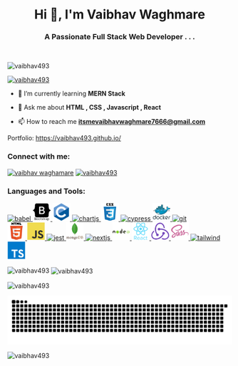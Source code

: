 


<h1 align="center">Hi 👋, I'm Vaibhav Waghmare</h1>
<h3 align="center">A Passionate Full Stack Web Developer . . .</h3>
<img height="400px"  margin:"left" src="https://camo.githubusercontent.com/4ab57b25efede4ab2efb6a766643fb97b2dff60bfb6ecff341071b024fab4372/68747470733a2f2f6d69726f2e6d656469756d2e636f6d2f6d61782f313434342f312a5a352d6c576b797a635242356168676d3971797876672e706e67" alt="" />

<p align="left"> <img src="https://komarev.com/ghpvc/?username=vaibhav493&label=Profile%20views&color=0e75b6&style=flat" alt="vaibhav493" /> </p>

<p align="left"> <a href="https://github.com/ryo-ma/github-profile-trophy"><img src="https://github-profile-trophy.vercel.app/?username=vaibhav493" alt="vaibhav493" /></a> </p>

- 🌱 I’m currently learning **MERN Stack**

- 💬 Ask me about **HTML , CSS , Javascript , React**

- 📫 How to reach me **itsmevaibhavwaghmare7666@gmail.com**

Portfolio: https://vaibhav493.github.io/

<h3 align="left">Connect with me:</h3>
<p align="left">
<a href="https://linkedin.com/in/vaibhav waghamare" target="blank"><img align="center" src="https://raw.githubusercontent.com/rahuldkjain/github-profile-readme-generator/master/src/images/icons/Social/linked-in-alt.svg" alt="vaibhav waghamare" height="30" width="40" /></a>
<a href="https://codesandbox.com/vaibhav493" target="blank"><img align="center" src="https://raw.githubusercontent.com/rahuldkjain/github-profile-readme-generator/master/src/images/icons/Social/codesandbox.svg" alt="vaibhav493" height="30" width="40" /></a>
</p>

<h3 align="left">Languages and Tools:</h3>
<p align="left"> <a href="https://babeljs.io/" target="_blank" rel="noreferrer"> <img src="https://www.vectorlogo.zone/logos/babeljs/babeljs-icon.svg" alt="babel" width="40" height="40"/> </a> <a href="https://getbootstrap.com" target="_blank" rel="noreferrer"> <img src="https://raw.githubusercontent.com/devicons/devicon/master/icons/bootstrap/bootstrap-plain-wordmark.svg" alt="bootstrap" width="40" height="40"/> </a> <a href="https://www.cprogramming.com/" target="_blank" rel="noreferrer"> <img src="https://raw.githubusercontent.com/devicons/devicon/master/icons/c/c-original.svg" alt="c" width="40" height="40"/> </a> <a href="https://www.chartjs.org" target="_blank" rel="noreferrer"> <img src="https://www.chartjs.org/media/logo-title.svg" alt="chartjs" width="40" height="40"/> </a> <a href="https://www.w3schools.com/css/" target="_blank" rel="noreferrer"> <img src="https://raw.githubusercontent.com/devicons/devicon/master/icons/css3/css3-original-wordmark.svg" alt="css3" width="40" height="40"/> </a> <a href="https://www.cypress.io" target="_blank" rel="noreferrer"> <img src="https://raw.githubusercontent.com/simple-icons/simple-icons/6e46ec1fc23b60c8fd0d2f2ff46db82e16dbd75f/icons/cypress.svg" alt="cypress" width="40" height="40"/> </a> <a href="https://www.docker.com/" target="_blank" rel="noreferrer"> <img src="https://raw.githubusercontent.com/devicons/devicon/master/icons/docker/docker-original-wordmark.svg" alt="docker" width="40" height="40"/> </a> <a href="https://git-scm.com/" target="_blank" rel="noreferrer"> <img src="https://www.vectorlogo.zone/logos/git-scm/git-scm-icon.svg" alt="git" width="40" height="40"/> </a> <a href="https://www.w3.org/html/" target="_blank" rel="noreferrer">
  <br><img src="https://raw.githubusercontent.com/devicons/devicon/master/icons/html5/html5-original-wordmark.svg" alt="html5" width="40" height="40"/> </a> <a href="https://developer.mozilla.org/en-US/docs/Web/JavaScript" target="_blank" rel="noreferrer"> <img src="https://raw.githubusercontent.com/devicons/devicon/master/icons/javascript/javascript-original.svg" alt="javascript" width="40" height="40"/> </a> <a href="https://jestjs.io" target="_blank" rel="noreferrer"> <img src="https://www.vectorlogo.zone/logos/jestjsio/jestjsio-icon.svg" alt="jest" width="40" height="40"/> </a> <a href="https://www.mongodb.com/" target="_blank" rel="noreferrer"> <img src="https://raw.githubusercontent.com/devicons/devicon/master/icons/mongodb/mongodb-original-wordmark.svg" alt="mongodb" width="40" height="40"/> </a> <a href="https://nextjs.org/" target="_blank" rel="noreferrer"> <img src="https://cdn.worldvectorlogo.com/logos/nextjs-2.svg" alt="nextjs" width="40" height="40"/> </a> <a href="https://nodejs.org" target="_blank" rel="noreferrer"> <img src="https://raw.githubusercontent.com/devicons/devicon/master/icons/nodejs/nodejs-original-wordmark.svg" alt="nodejs" width="40" height="40"/> </a> <a href="https://reactjs.org/" target="_blank" rel="noreferrer"> <img src="https://raw.githubusercontent.com/devicons/devicon/master/icons/react/react-original-wordmark.svg" alt="react" width="40" height="40"/> </a> <a href="https://redux.js.org" target="_blank" rel="noreferrer"> <img src="https://raw.githubusercontent.com/devicons/devicon/master/icons/redux/redux-original.svg" alt="redux" width="40" height="40"/> </a> <a href="https://sass-lang.com" target="_blank" rel="noreferrer"> <img src="https://raw.githubusercontent.com/devicons/devicon/master/icons/sass/sass-original.svg" alt="sass" width="40" height="40"/> </a> <a href="https://tailwindcss.com/" target="_blank" rel="noreferrer"> <img src="https://www.vectorlogo.zone/logos/tailwindcss/tailwindcss-icon.svg" alt="tailwind" width="40" height="40"/> </a> <a href="https://www.typescriptlang.org/" target="_blank" rel="noreferrer"> <img src="https://raw.githubusercontent.com/devicons/devicon/master/icons/typescript/typescript-original.svg" alt="typescript" width="40" height="40"/> </a> </p>

<p><img align="left" src="https://github-readme-stats.vercel.app/api/top-langs?username=vaibhav493&show_icons=true&locale=en&layout=compact" alt="vaibhav493" /></p>

<p>&nbsp;<img align="center" src="https://github-readme-stats.vercel.app/api?username=vaibhav493&show_icons=true&locale=en" alt="vaibhav493" /></p>

<p><img align="center" src="https://github-readme-streak-stats.herokuapp.com/?user=vaibhav493&" alt="vaibhav493" /></p>
<p><img align="center" src="https://raw.githubusercontent.com/Asmit2952/Asmit2952/output/github-contribution-grid-snake.svg" alt="vaibhav493" /></p>
<p><img align="center" src="https://raw.githubusercontent.com/Trilokia/Trilokia/379277808c61ef204768a61bbc5d25bc7798ccf1/bottom_header.svg" alt="vaibhav493" /></p>
